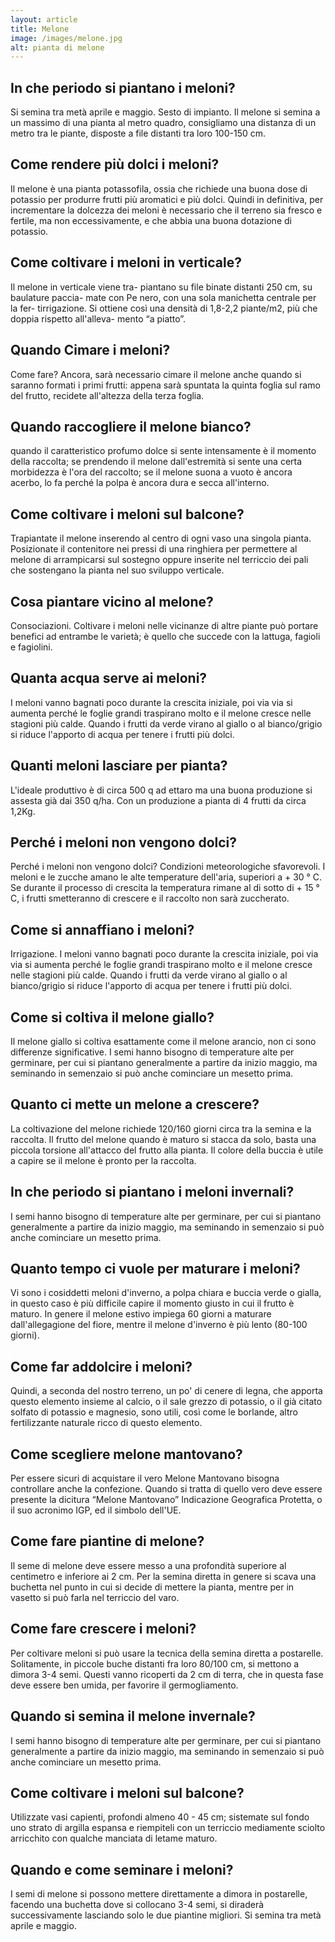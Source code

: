 ```yaml
---
layout: article
title: Melone
image: /images/melone.jpg
alt: pianta di melone
---
```


## In che periodo si piantano i meloni?

Si semina tra metà aprile e maggio. Sesto di impianto. Il melone si semina a un massimo di una pianta al metro quadro, consigliamo una distanza di un metro tra le piante, disposte a file distanti tra loro 100-150 cm.

## Come rendere più dolci i meloni?

Il melone è una pianta potassofila, ossia che richiede una buona dose di potassio per produrre frutti più aromatici e più dolci. Quindi in definitiva, per incrementare la dolcezza dei meloni è necessario che il terreno sia fresco e fertile, ma non eccessivamente, e che abbia una buona dotazione di potassio.

## Come coltivare i meloni in verticale?

Il melone in verticale viene tra- piantano su file binate distanti 250 cm, su baulature paccia- mate con Pe nero, con una sola manichetta centrale per la fer- tirrigazione. Si ottiene così una densità di 1,8-2,2 piante/m2, più che doppia rispetto all'alleva- mento “a piatto”.

## Quando Cimare i meloni?

Come fare? Ancora, sarà necessario cimare il melone anche quando si saranno formati i primi frutti: appena sarà spuntata la quinta foglia sul ramo del frutto, recidete all'altezza della terza foglia.

## Quando raccogliere il melone bianco?

quando il caratteristico profumo dolce si sente intensamente è il momento della raccolta; se prendendo il melone dall'estremità si sente una certa morbidezza è l'ora del raccolto; se il melone suona a vuoto è ancora acerbo, lo fa perché la polpa è ancora dura e secca all'interno.

## Come coltivare i meloni sul balcone?

Trapiantate il melone inserendo al centro di ogni vaso una singola pianta. Posizionate il contenitore nei pressi di una ringhiera per permettere al melone di arrampicarsi sul sostegno oppure inserite nel terriccio dei pali che sostengano la pianta nel suo sviluppo verticale.

## Cosa piantare vicino al melone?

Consociazioni. Coltivare i meloni nelle vicinanze di altre piante può portare benefici ad entrambe le varietà; è quello che succede con la lattuga, fagioli e fagiolini.

## Quanta acqua serve ai meloni?

I meloni vanno bagnati poco durante la crescita iniziale, poi via via si aumenta perché le foglie grandi traspirano molto e il melone cresce nelle stagioni più calde. Quando i frutti da verde virano al giallo o al bianco/grigio si riduce l'apporto di acqua per tenere i frutti più dolci.

## Quanti meloni lasciare per pianta?

L'ideale produttivo è di circa 500 q ad ettaro ma una buona produzione si assesta già dai 350 q/ha. Con un produzione a pianta di 4 frutti da circa 1,2Kg.

## Perché i meloni non vengono dolci?

Perché i meloni non vengono dolci? Condizioni meteorologiche sfavorevoli. I meloni e le zucche amano le alte temperature dell'aria, superiori a + 30 ° С. Se durante il processo di crescita la temperatura rimane al di sotto di + 15 ° C, i frutti smetteranno di crescere e il raccolto non sarà zuccherato.

## Come si annaffiano i meloni?

Irrigazione. I meloni vanno bagnati poco durante la crescita iniziale, poi via via si aumenta perché le foglie grandi traspirano molto e il melone cresce nelle stagioni più calde. Quando i frutti da verde virano al giallo o al bianco/grigio si riduce l'apporto di acqua per tenere i frutti più dolci.

## Come si coltiva il melone giallo?

Il melone giallo si coltiva esattamente come il melone arancio, non ci sono differenze significative. I semi hanno bisogno di temperature alte per germinare, per cui si piantano generalmente a partire da inizio maggio, ma seminando in semenzaio si può anche cominciare un mesetto prima.

## Quanto ci mette un melone a crescere?

La coltivazione del melone richiede 120/160 giorni circa tra la semina e la raccolta. Il frutto del melone quando è maturo si stacca da solo, basta una piccola torsione all'attacco del frutto alla pianta. Il colore della buccia è utile a capire se il melone è pronto per la raccolta.

## In che periodo si piantano i meloni invernali?

I semi hanno bisogno di temperature alte per germinare, per cui si piantano generalmente a partire da inizio maggio, ma seminando in semenzaio si può anche cominciare un mesetto prima.

## Quanto tempo ci vuole per maturare i meloni?

Vi sono i cosiddetti meloni d'inverno, a polpa chiara e buccia verde o gialla, in questo caso è più difficile capire il momento giusto in cui il frutto è maturo. In genere il melone estivo impiega 60 giorni a maturare dall'allegagione del fiore, mentre il melone d'inverno è più lento (80-100 giorni).

## Come far addolcire i meloni?

Quindi, a seconda del nostro terreno, un po' di cenere di legna, che apporta questo elemento insieme al calcio, o il sale grezzo di potassio, o il già citato solfato di potassio e magnesio, sono utili, così come le borlande, altro fertilizzante naturale ricco di questo elemento.

## Come scegliere melone mantovano?

Per essere sicuri di acquistare il vero Melone Mantovano bisogna controllare anche la confezione. Quando si tratta di quello vero deve essere presente la dicitura “Melone Mantovano” Indicazione Geografica Protetta, o il suo acronimo IGP, ed il simbolo dell'UE.

## Come fare piantine di melone?

Il seme di melone deve essere messo a una profondità superiore al centimetro e inferiore ai 2 cm. Per la semina diretta in genere si scava una buchetta nel punto in cui si decide di mettere la pianta, mentre per in vasetto si può farla nel terriccio del varo.

## Come fare crescere i meloni?

Per coltivare meloni si può usare la tecnica della semina diretta a postarelle. Solitamente, in piccole buche distanti fra loro 80/100 cm, si mettono a dimora 3-4 semi. Questi vanno ricoperti da 2 cm di terra, che in questa fase deve essere ben umida, per favorire il germogliamento.

## Quando si semina il melone invernale?

I semi hanno bisogno di temperature alte per germinare, per cui si piantano generalmente a partire da inizio maggio, ma seminando in semenzaio si può anche cominciare un mesetto prima.

## Come coltivare i meloni sul balcone?

Utilizzate vasi capienti, profondi almeno 40 - 45 cm; sistemate sul fondo uno strato di argilla espansa e riempiteli con un terriccio mediamente sciolto arricchito con qualche manciata di letame maturo.

## Quando e come seminare i meloni?

I semi di melone si possono mettere direttamente a dimora in postarelle, facendo una buchetta dove si collocano 3-4 semi, si diraderà successivamente lasciando solo le due piantine migliori. Si semina tra metà aprile e maggio.
